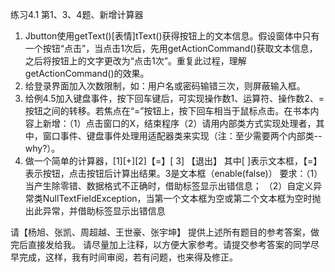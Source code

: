 练习4.1  第1、3、4题、新增计算器
1. Jbutton使用getText()[表情]tText()获得按钮上的文本信息。假设窗体中只有一个按钮“点击”，当点击1次后，先用getActionCommand()获取文本信息，之后将按钮上的文字更改为“点击1次”。重复此过程，理解getActionCommand()的效果。
2. 给登录界面加入次数限制，如：用户名或密码输错三次，则屏蔽输入框。
3. 给例4.5加入键盘事件，按下回车键后，可实现操作数1、运算符、操作数2、=按钮之间的转移。若焦点在“=”按钮上，按下回车相当于鼠标点击。在书本内容上新增：（1）点击窗口的X，结束程序（2）请用内部类方式实现处理者，其中，窗口事件、键盘事件处理用适配器类来实现（注：至少需要两个内部类--why?）。
4. 做一个简单的计算器，[1][+][2]【=】[ 3] 【退出】
其中[ ]表示文本框，【=】表示按钮，点击按钮后计算出结果。3是文本框（enable(false)）
要求：（1）当产生除零错、数据格式不正确时，借助标签显示出错信息；
（2）自定义异常类NullTextFieldException，当第一个文本框为空或第二个文本框为空时抛出此异常，并借助标签显示出错信息

请【杨旭、张凯、周超越、王世豪、张宇坤】   提供上述所有题目的参考答案，做完后直接发给我。
请尽量加上注释，以方便大家参考。请提交参考答案的同学尽早完成，这样，我有时间审阅，若有问题，也来得及修正。